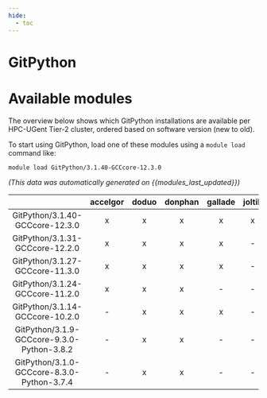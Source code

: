 ```yaml
---
hide:
  - toc
---
```


GitPython
=========

# Available modules


The overview below shows which GitPython installations are available per HPC-UGent Tier-2 cluster, ordered based on software version (new to old).

To start using GitPython, load one of these modules using a `module load` command like:

```shell
module load GitPython/3.1.40-GCCcore-12.3.0
```

*(This data was automatically generated on {{modules_last_updated}})*  

| |accelgor|doduo|donphan|gallade|joltik|shinx|skitty|
| :---: | :---: | :---: | :---: | :---: | :---: | :---: | :---: |
|GitPython/3.1.40-GCCcore-12.3.0|x|x|x|x|x|x|x|
|GitPython/3.1.31-GCCcore-12.2.0|x|x|x|x|-|-|-|
|GitPython/3.1.27-GCCcore-11.3.0|x|x|x|x|-|-|-|
|GitPython/3.1.24-GCCcore-11.2.0|x|x|x|-|-|-|-|
|GitPython/3.1.14-GCCcore-10.2.0|-|x|x|x|-|-|-|
|GitPython/3.1.9-GCCcore-9.3.0-Python-3.8.2|-|x|x|-|-|-|-|
|GitPython/3.1.0-GCCcore-8.3.0-Python-3.7.4|-|x|x|-|-|-|-|
